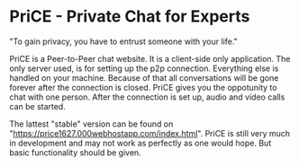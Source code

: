 # PriCE - Private Chat for Experts

"To gain privacy, you have to entrust someone with your life."

PriCE is a Peer-to-Peer chat website. It is a client-side only application. The only server used, is for setting up the p2p connection. Everything else is handled on your machine. Because of that all conversations will be gone forever after the connection is closed.
PriCE gives you the oppotunity to chat with one person. After the connection is set up, audio and video calls can be started. 

The lattest "stable" version can be found on "https://price1627.000webhostapp.com/index.html". PriCE is still very much in development and may not work as perfectly as one would hope. But basic functionality should be given.
